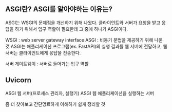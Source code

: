 ## ASGI란? ASGI를 알아야하는 이유는?
ASGI는 WSGI의 문제점을 개선하기 위해 나왔다.
클라이언트와 서버가 요청을 받고 응답을 하기 위해서 입구 역할이 필요한데 그 중에 하나가 ASGI이다.

WSGI : web server gateway interface
ASGI : 비동기 문법을 제공하기 위해 나온 것
ASGI는 애플리케이션 프로그램(ex. FastAPI)의 실행 결과를 웹 서버에 전달하고, 웹 서버는 클라이언트에게 응답을 전송한다.

서버 게이트웨이 : 서버로 들어가는 입구 역할

## Uvicorn
ASGI 웹 서버(프로세스 관리자, 실행기)
ASGI 웹 애플리케이션을 실행하는 서버


좀 더 찾아보고 간단명료하게 이해하기 쉽게 정리할 것
